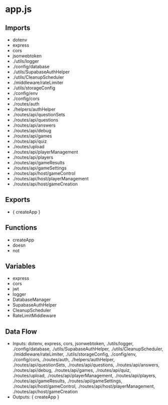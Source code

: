 # app.js

## Imports
- dotenv
- express
- cors
- jsonwebtoken
- ./utils/logger
- ./config/database
- ./utils/SupabaseAuthHelper
- ./utils/CleanupScheduler
- ./middleware/rateLimiter
- ./utils/storageConfig
- ./config/env
- ./config/cors
- ./routes/auth
- ./helpers/authHelper
- ./routes/api/questionSets
- ./routes/api/questions
- ./routes/api/answers
- ./routes/api/debug
- ./routes/api/games
- ./routes/api/quiz
- ./routes/upload
- ./routes/api/playerManagement
- ./routes/api/players
- ./routes/api/gameResults
- ./routes/api/gameSettings
- ./routes/api/host/gameControl
- ./routes/api/host/playerManagement
- ./routes/api/host/gameCreation

## Exports
- { createApp }

## Functions
- createApp
- doesn
- not

## Variables
- express
- cors
- jwt
- logger
- DatabaseManager
- SupabaseAuthHelper
- CleanupScheduler
- RateLimitMiddleware

## Data Flow
- Inputs: dotenv, express, cors, jsonwebtoken, ./utils/logger, ./config/database, ./utils/SupabaseAuthHelper, ./utils/CleanupScheduler, ./middleware/rateLimiter, ./utils/storageConfig, ./config/env, ./config/cors, ./routes/auth, ./helpers/authHelper, ./routes/api/questionSets, ./routes/api/questions, ./routes/api/answers, ./routes/api/debug, ./routes/api/games, ./routes/api/quiz, ./routes/upload, ./routes/api/playerManagement, ./routes/api/players, ./routes/api/gameResults, ./routes/api/gameSettings, ./routes/api/host/gameControl, ./routes/api/host/playerManagement, ./routes/api/host/gameCreation
- Outputs: { createApp }